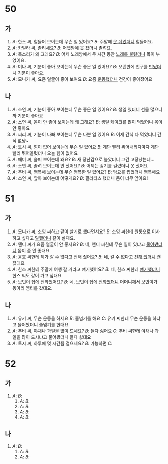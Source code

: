 # 50
## 가
1. *A*: 한스 씨, 힘들어 보이는데 무슨 일 있어요?
   *B*: 주말에 <u>못 쉬었더니</u> 힘들어요.
2. *A*: 카밀라 씨, 졸리세요?
   *B*: 어젯밤에 <u>못 잤더니</u> 졸려요.
3. *A*: 목소리가 왜 그래요?
   *B*: 어제 노래방에서 두 시간 동안 <u>노래를 불렀더니</u> 목이 부었어요.
4. *A*: 미나 씨, 기분이 좋아 보이는데 무슨 좋은 일 있어요?
   *B*: 오랜만에 친구를 <u>만났더니</u> 기분이 좋아요.
5. *A*: 모니카 씨, 요즘 얼굴이 좋아 보여요
   *B*: 요즘 <u>운동했더니</u> 건강이 좋아졌어요
## 나
1. *A*: 소연 씨, 기분이 좋아 보이는데 무슨 좋은 일 있어요?
   *B*: 생일 였더니 선물 많으니까 기분이 좋아요
2. *A*: 소연 씨, 몸이 안 좋아 보이는데 왜 그래요?
   *B*: 생일 케이크를 많이 먹었더니 몸이 안 좋아요
3. *A*: 씨리 씨, 기분이  나빠 보이는데 무슨 나쁜 일 있어요
   *B*: 어제 간식 다 먹었더니 간식 없냥~
4. *A*: 토시 씨, 힘이 없어 보이는데 무슨 일 있어요
   *B*: 계단 빨리 뛰어내리자마자 계단 빨리 뛰어올렀더니 오늘 힘이 없어요
5. *A*: 매미 씨, 슬퍼 보이는데 왜요?
   *B*: 새 장난감으로 놀았더니 그건 고장났는데...
6. *A*: 소연 씨, 졸려 보이는데 안 잤어요?
   *B*: 어제는 감기를 걸렸더니 못 잤어요
7. *A*: 추비 씨, 행복해 보이는데 무슨 행복한 일 있어요?
   *B*: 담요를 씹었더니 행복해요
8. *A*: 소연 씨, 앞아 보이는데 어떻게요?
   *B*: 필라티스 했더니 몸이 너무 앞아요!
# 51
## 가
1. *A*: 모니카 씨, 소영 씨하고 같이 살기로 했다면서요?
   *B*: 소영 씨한테 원룸으로 이사하고 싶다고 <u>말했더니</u> 같이 살재요.
2. *A*: 앤디 씨가 요즘 얼굴이 안 좋지요?
   *B*: 네, 앤디 씨한테 무슨 일이 있냐고 <u>물어봤더니</u> 몸이 좀 안 좋대요
3. *A*: 윤호 씨한테 제가 갈 수 없다고 전해 줬어요?
   *B*: 네, 갈 수 없다고 <u>전해 줬더니</u> 괜찮대요
4. *A*: 한스 씨한테 주말에 여행 갈 거라고 얘기했어요?
   *B*: 네, 한스 씨한테 <u>얘기했더니</u> 한스 씨도 같이 가고 싶대요
5. *A*: 보민이 집에 전화했어요?
   *B*: 네, 보민이 집에 <u>전화했더니</u> 어머니께서 보민이가 동아리 엠티를 갔대요.
## 나
1. *A*: 유키 씨, 무슨 운동을 하세요
   *B*: 줄넘기를 해요
   *C*: 유키 씨한테 무슨 운동을 하냐고 물어봤더니 줄넘기를 한대요
2. *A*: 추비 씨, 야채나 과일을 많이 드세요?
   *B*: 들다 싫어요
   *C*: 추비 씨한테 야채나 과일을 많이 드시냐고 물어봤더니 들다 싫대요
3. *A*: 토시 씨, 하루에 몇 시간쯤 걸으세요?
   *B*: 가능하면
   *C*:
# 52
## 가
1. *A*:
   *B*:
   1. *A*:
   *B*:
   1. *A*:
   *B*:
   1. *A*:
   *B*:
   1. *A*:
   *B*:
## 나
1. *A*:
   *B*:
   1. *A*:
   *B*:
   1. *A*:
   *B*: